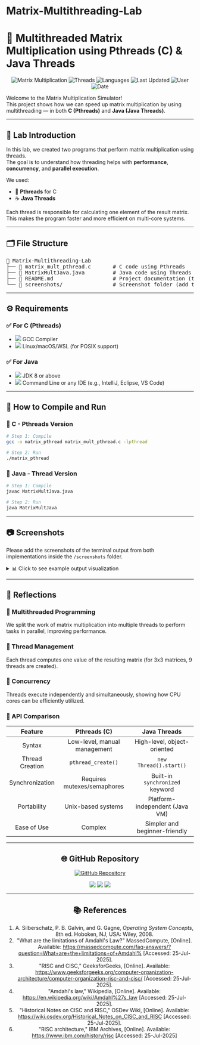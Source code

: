 # Matrix-Multithreading-Lab
# 🧮 Multithreaded Matrix Multiplication using Pthreads (C) & Java Threads

<div align="center">

![Matrix Multiplication](https://img.shields.io/badge/Matrix-Multiplication-brightgreen)
![Threads](https://img.shields.io/badge/Multithreading-Parallel-blue)
![Languages](https://img.shields.io/badge/Languages-C%20%7C%20Java-orange)
![Last Updated](https://img.shields.io/badge/Last%20Updated-July%202025-lightgrey)
![User](https://img.shields.io/badge/Author-Wanni46-blueviolet)
![Date](https://img.shields.io/badge/Updated-2025--07--26-success)

</div>

Welcome to the Matrix Multiplication Simulator!  
This project shows how we can speed up matrix multiplication by using multithreading — in both **C (Pthreads)** and **Java (Java Threads)**.

---

## 📌 Lab Introduction

In this lab, we created two programs that perform matrix multiplication using threads.  
The goal is to understand how threading helps with **performance**, **concurrency**, and **parallel execution**.

We used:
- 🧵 **Pthreads** for C
- ☕ **Java Threads**

Each thread is responsible for calculating one element of the result matrix. This makes the program faster and more efficient on multi-core systems.

---

## 🗂️ File Structure

<pre>
📂 Matrix-Multithreading-Lab
├── 📄 matrix_mult_pthread.c       # C code using Pthreads
├── 📄 MatrixMultJava.java         # Java code using Threads
├── 📝 README.md                   # Project documentation (this file)
└── 📁 screenshots/                # Screenshot folder (add terminal outputs here)
</pre>

---

## ⚙️ Requirements

### ✅ For C (Pthreads)
- <img src="https://img.shields.io/badge/GCC-Compiler-blue"/> GCC Compiler
- <img src="https://img.shields.io/badge/POSIX-Support-green"/> Linux/macOS/WSL (for POSIX support)

### ✅ For Java
- <img src="https://img.shields.io/badge/JDK-8%2B-red"/> JDK 8 or above
- <img src="https://img.shields.io/badge/IDE-Optional-yellow"/> Command Line or any IDE (e.g., IntelliJ, Eclipse, VS Code)

---

## 🚀 How to Compile and Run

### 🔷 C - Pthreads Version

```bash
# Step 1: Compile
gcc -o matrix_pthread matrix_mult_pthread.c -lpthread

# Step 2: Run
./matrix_pthread
```

### 🔶 Java - Thread Version

```bash
# Step 1: Compile
javac MatrixMultJava.java

# Step 2: Run
java MatrixMultJava
```

---

## 📷 Screenshots

Please add the screenshots of the terminal output from both implementations inside the `/screenshots` folder.

<details>
<summary>📊 Click to see example output visualization</summary>

```
Matrix A:        Matrix B:        Result C:
[ 1  2  3 ]      [ 9  8  7 ]      [ 38  32  26 ]
[ 4  5  6 ]  x   [ 6  5  4 ]  =   [ 92  77  62 ]
[ 7  8  9 ]      [ 3  2  1 ]      [146 122  98 ]

Execution time with threads: 0.0034 seconds
Execution time without threads: 0.0092 seconds
Performance gain: 2.7x faster!
```

</details>

---

## 💭 Reflections

### 🔹 Multithreaded Programming

We split the work of matrix multiplication into multiple threads to perform tasks in parallel, improving performance.

### 🔹 Thread Management

Each thread computes one value of the resulting matrix (for 3x3 matrices, 9 threads are created).

### 🔹 Concurrency

Threads execute independently and simultaneously, showing how CPU cores can be efficiently utilized.

### 🔹 API Comparison

| Feature         | Pthreads (C)                 | Java Threads                    |
|:--------------:|:---------------------------:|:------------------------------:|
| Syntax          | Low-level, manual management | High-level, object-oriented     |
| Thread Creation | `pthread_create()`           | `new Thread().start()`          |
| Synchronization | Requires mutexes/semaphores  | Built-in `synchronized` keyword |
| Portability     | Unix-based systems           | Platform-independent (Java VM)  |
| Ease of Use     | Complex                      | Simpler and beginner-friendly   |

---

<div align="center">
  
## 🌐 GitHub Repository

[![GitHub Repository](https://img.shields.io/badge/GitHub-Matrix--Multithreading--Lab-brightgreen?style=for-the-badge&logo=github)](https://github.com/Wanni46/Matrix-Multithreading-Lab)

<img src="https://img.shields.io/badge/Last%20Commit-2025--07--26%2008:55:15%20UTC-informational?style=flat-square&logo=git"/>
<img src="https://img.shields.io/badge/Status-Active-success?style=flat-square"/>
<img src="https://img.shields.io/badge/Maintained%20by-Wanni46-orange?style=flat-square&logo=github"/>

---

## 📚 References

1. A. Silberschatz, P. B. Galvin, and G. Gagne, _Operating System Concepts_, 8th ed. Hoboken, NJ, USA: Wiley, 2008.
2. "What are the limitations of Amdahl's Law?" MassedCompute, [Online]. Available: https://massedcompute.com/faq-answers/?question=What+are+the+limitations+of+Amdahl% [Accessed: 25-Jul-2025].
3. "RISC and CISC," GeeksforGeeks, [Online]. Available: https://www.geeksforgeeks.org/computer-organization-architecture/computer-organization-risc-and-cisc/ [Accessed: 25-Jul-2025].
4. "Amdahl's law," Wikipedia, [Online]. Available: https://en.wikipedia.org/wiki/Amdahl%27s_law [Accessed: 25-Jul-2025].
5. "Historical Notes on CISC and RISC," OSDev Wiki, [Online]. Available: https://wiki.osdev.org/Historical_Notes_on_CISC_and_RISC [Accessed: 25-Jul-2025].
6. "RISC architecture," IBM Archives, [Online]. Available: https://www.ibm.com/history/risc [Accessed: 25-Jul-2025] 
